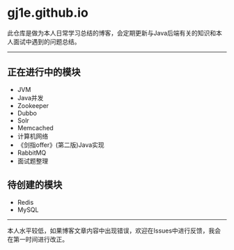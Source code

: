 # gj1e.github.io

此仓库是做为本人日常学习总结的博客，会定期更新与Java后端有关的知识和本人面试中遇到的问题总结。

---
## 正在进行中的模块
- JVM
- Java并发
- Zookeeper
- Dubbo
- Solr
- Memcached
- 计算机网络
- 《剑指offer》(第二版)Java实现
- RabbitMQ
- 面试题整理
## 待创建的模块

- Redis
- MySQL

---
本人水平较低，如果博客文章内容中出现错误，欢迎在Issues中进行反馈，我会在第一时间进行改正。
